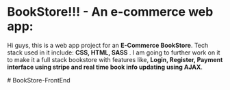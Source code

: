 # BookStore!!! - An e-commerce web app:

Hi guys, this is a web app project for an **E-Commerce BookStore**. Tech stack used in it include: **CSS, HTML, SASS** . I am going to further work on it to make it a full stack bookstore with features like, **Login, Register, Payment interface using stripe and real time book info updating using AJAX**.

#   B o o k S t o r e - F r o n t E n d  
 